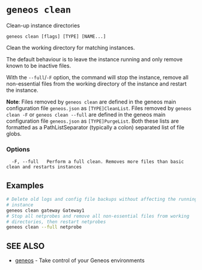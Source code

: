 # `geneos clean`

Clean-up instance directories

```text
geneos clean [flags] [TYPE] [NAME...]
```

Clean the working directory for matching instances.

The default behaviour is to leave the instance running and only remove
known to be inactive files.

With the `--full`/`-F` option, the command will stop the instance,
remove all non-essential files from the working directory of the
instance and restart the instance.

**Note**: Files removed by `geneos clean` are defined in the geneos main
configuration file `geneos.json` as `[TYPE]CleanList`. Files removed by
`geneos clean -F` or `geneos clean --full` are defined in the geneos
main configuration file `geneos.json` as `[TYPE]PurgeList`. Both these
lists are formatted as a PathListSeparator (typically a colon) separated
list of file globs.

### Options

```text
  -F, --full   Perform a full clean. Removes more files than basic clean and restarts instances
```

## Examples

```bash
# Delete old logs and config file backups without affecting the running
# instance
geneos clean gateway Gateway1
# Stop all netprobes and remove all non-essential files from working 
# directories, then restart netprobes
geneos clean --full netprobe

```

## SEE ALSO

* [geneos](geneos.md)	 - Take control of your Geneos environments
